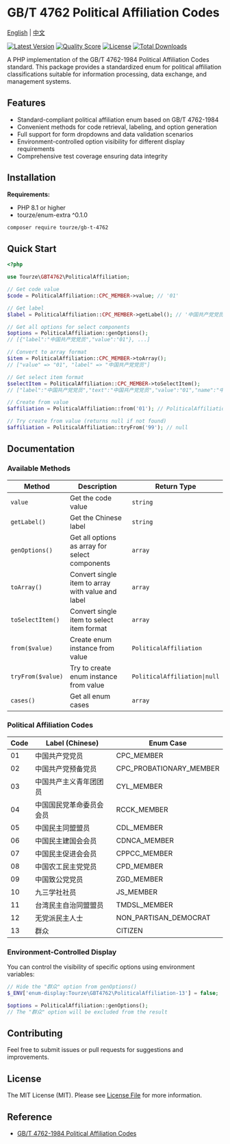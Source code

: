 # GB/T 4762 Political Affiliation Codes

[English](README.md) | [中文](README.zh-CN.md)

[![Latest Version](https://img.shields.io/packagist/v/tourze/gb-t-4762.svg?style=flat-square)](https://packagist.org/packages/tourze/gb-t-4762)
[![Quality Score](https://img.shields.io/scrutinizer/g/tourze/gb-t-4762.svg?style=flat-square)](https://scrutinizer-ci.com/g/tourze/gb-t-4762)
[![License](https://img.shields.io/badge/license-MIT-blue.svg?style=flat-square)](LICENSE)
[![Total Downloads](https://img.shields.io/packagist/dt/tourze/gb-t-4762.svg?style=flat-square)](https://packagist.org/packages/tourze/gb-t-4762)

A PHP implementation of the GB/T 4762-1984 Political Affiliation Codes standard. This package provides a standardized enum for political affiliation classifications suitable for information processing, data exchange, and management systems.

## Features

- Standard-compliant political affiliation enum based on GB/T 4762-1984
- Convenient methods for code retrieval, labeling, and option generation
- Full support for form dropdowns and data validation scenarios
- Environment-controlled option visibility for different display requirements
- Comprehensive test coverage ensuring data integrity

## Installation

**Requirements:**
- PHP 8.1 or higher
- tourze/enum-extra ^0.1.0

```bash
composer require tourze/gb-t-4762
```

## Quick Start

```php
<?php

use Tourze\GBT4762\PoliticalAffiliation;

// Get code value
$code = PoliticalAffiliation::CPC_MEMBER->value; // '01'

// Get label
$label = PoliticalAffiliation::CPC_MEMBER->getLabel(); // '中国共产党党员'

// Get all options for select components
$options = PoliticalAffiliation::genOptions();
// [{"label":"中国共产党党员","value":"01"}, ...]

// Convert to array format
$item = PoliticalAffiliation::CPC_MEMBER->toArray();
// ["value" => "01", "label" => "中国共产党党员"]

// Get select item format
$selectItem = PoliticalAffiliation::CPC_MEMBER->toSelectItem();
// ["label":"中国共产党党员","text":"中国共产党党员","value":"01","name":"中国共产党党员"]

// Create from value
$affiliation = PoliticalAffiliation::from('01'); // PoliticalAffiliation::CPC_MEMBER

// Try create from value (returns null if not found)
$affiliation = PoliticalAffiliation::tryFrom('99'); // null
```

## Documentation

### Available Methods

| Method | Description | Return Type |
|--------|-------------|-------------|
| `value` | Get the code value | `string` |
| `getLabel()` | Get the Chinese label | `string` |
| `genOptions()` | Get all options as array for select components | `array` |
| `toArray()` | Convert single item to array with value and label | `array` |
| `toSelectItem()` | Convert single item to select item format | `array` |
| `from($value)` | Create enum instance from value | `PoliticalAffiliation` |
| `tryFrom($value)` | Try to create enum instance from value | `PoliticalAffiliation\|null` |
| `cases()` | Get all enum cases | `array` |

### Political Affiliation Codes

| Code | Label (Chinese) | Enum Case |
|------|----------------|-----------|
| 01 | 中国共产党党员 | CPC_MEMBER |
| 02 | 中国共产党预备党员 | CPC_PROBATIONARY_MEMBER |
| 03 | 中国共产主义青年团团员 | CYL_MEMBER |
| 04 | 中国国民党革命委员会会员 | RCCK_MEMBER |
| 05 | 中国民主同盟盟员 | CDL_MEMBER |
| 06 | 中国民主建国会会员 | CDNCA_MEMBER |
| 07 | 中国民主促进会会员 | CPPCC_MEMBER |
| 08 | 中国农工民主党党员 | CPD_MEMBER |
| 09 | 中国致公党党员 | ZGD_MEMBER |
| 10 | 九三学社社员 | JS_MEMBER |
| 11 | 台湾民主自治同盟盟员 | TMDSL_MEMBER |
| 12 | 无党派民主人士 | NON_PARTISAN_DEMOCRAT |
| 13 | 群众 | CITIZEN |

### Environment-Controlled Display

You can control the visibility of specific options using environment variables:

```php
// Hide the "群众" option from genOptions()
$_ENV['enum-display:Tourze\GBT4762\PoliticalAffiliation-13'] = false;

$options = PoliticalAffiliation::genOptions();
// The "群众" option will be excluded from the result
```

## Contributing

Feel free to submit issues or pull requests for suggestions and improvements.

## License

The MIT License (MIT). Please see [License File](LICENSE) for more information.

## Reference

- [GB/T 4762-1984 Political Affiliation Codes](https://openstd.samr.gov.cn/bzgk/gb/newGbInfo?hcno=70D7C663523807D5EB37A03E97BCCB7B)
